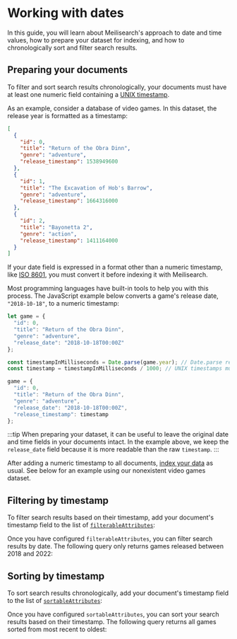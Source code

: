 # Working with dates

In this guide, you will learn about Meilisearch's approach to date and time values, how to prepare your dataset for indexing, and how to chronologically sort and filter search results.

## Preparing your documents

To filter and sort search results chronologically, your documents must have at least one numeric field containing a [UNIX timestamp](https://kb.narrative.io/what-is-unix-time).

As an example, consider a database of video games. In this dataset, the release year is formatted as a timestamp:

```json
[
  {
    "id": 0,
    "title": "Return of the Obra Dinn",
    "genre": "adventure",
    "release_timestamp": 1538949600
  },
  {
    "id": 1,
    "title": "The Excavation of Hob's Barrow",
    "genre": "adventure",
    "release_timestamp": 1664316000
  },
  {
    "id": 2,
    "title": "Bayonetta 2",
    "genre": "action",
    "release_timestamp": 1411164000
  }
]
```

If your date field is expressed in a format other than a numeric timestamp, like [ISO 8601](https://www.iso.org/iso-8601-date-and-time-format.html), you must convert it before indexing it with Meilisearch.

Most programming languages have built-in tools to help you with this process. The JavaScript example below converts a game's release date, `"2018-10-18"`, to a numeric timestamp:

```js
let game = {
  "id": 0,
  "title": "Return of the Obra Dinn",
  "genre": "adventure",
  "release_date": "2018-10-18T00:00Z"
};

const timestampInMilliseconds = Date.parse(game.year); // Date.parse returns the timestamp in milliseconds
const timestamp = timestampInMilliseconds / 1000; // UNIX timestamps must be in seconds

game = {
  "id": 0,
  "title": "Return of the Obra Dinn",
  "genre": "adventure",
  "release_date": "2018-10-18T00:00Z",
  "release_timestamp": timestamp
};
```

:::tip
When preparing your dataset, it can be useful to leave the original date and time fields in your documents intact. In the example above, we keep the `release_date` field because it is more readable than the raw `timestamp`.
:::

After adding a numeric timestamp to all documents, [index your data](/reference/api/documents.md#add-or-replace-documents) as usual. See below for an example using our nonexistent video games dataset.

<CodeSamples id="date_guide_index_1" />

## Filtering by timestamp

To filter search results based on their timestamp, add your document's timestamp field to the list of [`filterableAttributes`](/reference/api/settings.md#update-filterable-attributes):

<CodeSamples id="date_guide_filterable_attributes_1" />

Once you have configured `filterableAttributes`, you can filter search results by date. The following query only returns games released between 2018 and 2022:

<CodeSamples id="date_guide_filter_1" />

## Sorting by timestamp

To sort search results chronologically, add your document's timestamp field to the list of [`sortableAttributes`](/reference/api/settings.md#update-sortable-attributes):

<CodeSamples id="date_guide_sortable_attributes_1" />

Once you have configured `sortableAttributes`, you can sort your search results based on their timestamp. The following query returns all games sorted from most recent to oldest:

<CodeSamples id="date_guide_sort_1" />
